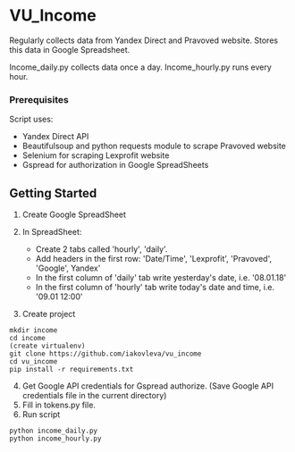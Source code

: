 # VU_Income

Regularly collects data from Yandex Direct and Pravoved website. Stores
this data in Google Spreadsheet. 

Income_daily.py collects data once a day.
Income_hourly.py runs every hour.

### Prerequisites

Script uses:
- Yandex Direct API
- Beautifulsoup and python requests module to scrape Pravoved website
- Selenium for scraping Lexprofit website
- Gspread for authorization in Google SpreadSheets

## Getting Started

1. Create Google SpreadSheet
2. In SpreadSheet:
   - Create 2 tabs called 'hourly', 'daily'.
   - Add headers in the first row: 'Date/Time', 'Lexprofit', 'Pravoved', 'Google',
     Yandex'
   - In the first column of 'daily' tab write yesterday's date, i.e. '08.01.18'
   - In the first column of 'hourly' tab write today's date and time, i.e. '09.01 12:00'

3. Create project

```
mkdir income
cd income
(create virtualenv)
git clone https://github.com/iakovleva/vu_income
cd vu_income
pip install -r requirements.txt
```

4. Get Google API credentials for Gspread authorize. 
(Save Google API credentials file in the current directory) 
5. Fill in tokens.py file.  
6. Run script

```
python income_daily.py
python income_hourly.py
```

